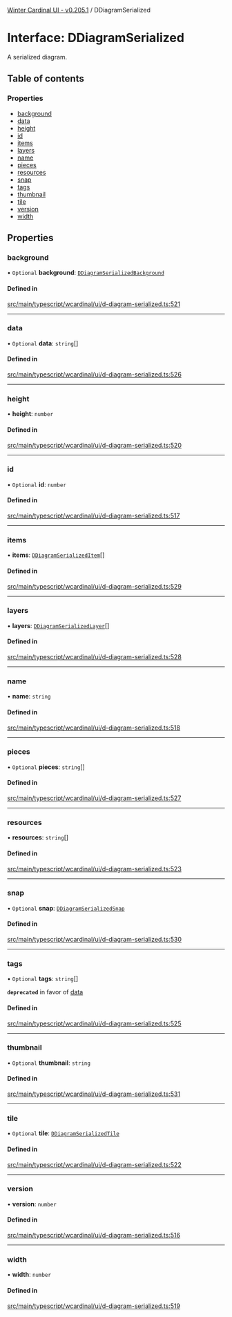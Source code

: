 [Winter Cardinal UI - v0.205.1](../index.md) / DDiagramSerialized

# Interface: DDiagramSerialized

A serialized diagram.

## Table of contents

### Properties

- [background](DDiagramSerialized.md#background)
- [data](DDiagramSerialized.md#data)
- [height](DDiagramSerialized.md#height)
- [id](DDiagramSerialized.md#id)
- [items](DDiagramSerialized.md#items)
- [layers](DDiagramSerialized.md#layers)
- [name](DDiagramSerialized.md#name)
- [pieces](DDiagramSerialized.md#pieces)
- [resources](DDiagramSerialized.md#resources)
- [snap](DDiagramSerialized.md#snap)
- [tags](DDiagramSerialized.md#tags)
- [thumbnail](DDiagramSerialized.md#thumbnail)
- [tile](DDiagramSerialized.md#tile)
- [version](DDiagramSerialized.md#version)
- [width](DDiagramSerialized.md#width)

## Properties

### background

• `Optional` **background**: [`DDiagramSerializedBackground`](DDiagramSerializedBackground.md)

#### Defined in

[src/main/typescript/wcardinal/ui/d-diagram-serialized.ts:521](https://github.com/winter-cardinal/winter-cardinal-ui/blob/v0.205.1/src/main/typescript/wcardinal/ui/d-diagram-serialized.ts#L521)

___

### data

• `Optional` **data**: `string`[]

#### Defined in

[src/main/typescript/wcardinal/ui/d-diagram-serialized.ts:526](https://github.com/winter-cardinal/winter-cardinal-ui/blob/v0.205.1/src/main/typescript/wcardinal/ui/d-diagram-serialized.ts#L526)

___

### height

• **height**: `number`

#### Defined in

[src/main/typescript/wcardinal/ui/d-diagram-serialized.ts:520](https://github.com/winter-cardinal/winter-cardinal-ui/blob/v0.205.1/src/main/typescript/wcardinal/ui/d-diagram-serialized.ts#L520)

___

### id

• `Optional` **id**: `number`

#### Defined in

[src/main/typescript/wcardinal/ui/d-diagram-serialized.ts:517](https://github.com/winter-cardinal/winter-cardinal-ui/blob/v0.205.1/src/main/typescript/wcardinal/ui/d-diagram-serialized.ts#L517)

___

### items

• **items**: [`DDiagramSerializedItem`](DDiagramSerializedItem.md)[]

#### Defined in

[src/main/typescript/wcardinal/ui/d-diagram-serialized.ts:529](https://github.com/winter-cardinal/winter-cardinal-ui/blob/v0.205.1/src/main/typescript/wcardinal/ui/d-diagram-serialized.ts#L529)

___

### layers

• **layers**: [`DDiagramSerializedLayer`](DDiagramSerializedLayer.md)[]

#### Defined in

[src/main/typescript/wcardinal/ui/d-diagram-serialized.ts:528](https://github.com/winter-cardinal/winter-cardinal-ui/blob/v0.205.1/src/main/typescript/wcardinal/ui/d-diagram-serialized.ts#L528)

___

### name

• **name**: `string`

#### Defined in

[src/main/typescript/wcardinal/ui/d-diagram-serialized.ts:518](https://github.com/winter-cardinal/winter-cardinal-ui/blob/v0.205.1/src/main/typescript/wcardinal/ui/d-diagram-serialized.ts#L518)

___

### pieces

• `Optional` **pieces**: `string`[]

#### Defined in

[src/main/typescript/wcardinal/ui/d-diagram-serialized.ts:527](https://github.com/winter-cardinal/winter-cardinal-ui/blob/v0.205.1/src/main/typescript/wcardinal/ui/d-diagram-serialized.ts#L527)

___

### resources

• **resources**: `string`[]

#### Defined in

[src/main/typescript/wcardinal/ui/d-diagram-serialized.ts:523](https://github.com/winter-cardinal/winter-cardinal-ui/blob/v0.205.1/src/main/typescript/wcardinal/ui/d-diagram-serialized.ts#L523)

___

### snap

• `Optional` **snap**: [`DDiagramSerializedSnap`](DDiagramSerializedSnap.md)

#### Defined in

[src/main/typescript/wcardinal/ui/d-diagram-serialized.ts:530](https://github.com/winter-cardinal/winter-cardinal-ui/blob/v0.205.1/src/main/typescript/wcardinal/ui/d-diagram-serialized.ts#L530)

___

### tags

• `Optional` **tags**: `string`[]

**`deprecated`** in favor of [data](DDiagramSerialized.md#data)

#### Defined in

[src/main/typescript/wcardinal/ui/d-diagram-serialized.ts:525](https://github.com/winter-cardinal/winter-cardinal-ui/blob/v0.205.1/src/main/typescript/wcardinal/ui/d-diagram-serialized.ts#L525)

___

### thumbnail

• `Optional` **thumbnail**: `string`

#### Defined in

[src/main/typescript/wcardinal/ui/d-diagram-serialized.ts:531](https://github.com/winter-cardinal/winter-cardinal-ui/blob/v0.205.1/src/main/typescript/wcardinal/ui/d-diagram-serialized.ts#L531)

___

### tile

• `Optional` **tile**: [`DDiagramSerializedTile`](DDiagramSerializedTile.md)

#### Defined in

[src/main/typescript/wcardinal/ui/d-diagram-serialized.ts:522](https://github.com/winter-cardinal/winter-cardinal-ui/blob/v0.205.1/src/main/typescript/wcardinal/ui/d-diagram-serialized.ts#L522)

___

### version

• **version**: `number`

#### Defined in

[src/main/typescript/wcardinal/ui/d-diagram-serialized.ts:516](https://github.com/winter-cardinal/winter-cardinal-ui/blob/v0.205.1/src/main/typescript/wcardinal/ui/d-diagram-serialized.ts#L516)

___

### width

• **width**: `number`

#### Defined in

[src/main/typescript/wcardinal/ui/d-diagram-serialized.ts:519](https://github.com/winter-cardinal/winter-cardinal-ui/blob/v0.205.1/src/main/typescript/wcardinal/ui/d-diagram-serialized.ts#L519)
